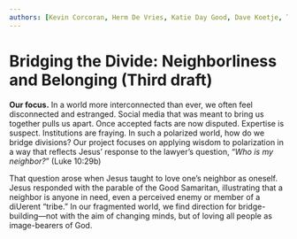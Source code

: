 ```yaml
---
authors: [Kevin Corcoran, Herm De Vries, Katie Day Good, Dave Koetje, Tracy Kuperus]
---
```


# Bridging the Divide: Neighborliness and Belonging (Third draft)

**Our focus.** In a world more interconnected than ever, we often feel disconnected and estranged. Social media that was meant to bring us together pulls us apart. Once accepted facts are now disputed. Expertise is suspect. Institutions are fraying. In such a polarized world, how do we bridge divisions? Our project focuses on applying wisdom to polarization in a way that reflects Jesus’ response to the lawyer’s question, “*Who is my neighbor?*” (Luke 10:29b)

That question arose when Jesus taught to love one’s neighbor as oneself. Jesus responded with the parable
of the Good Samaritan, illustrating that a neighbor is anyone in need, even a perceived enemy or member
of a diUerent “tribe.” In our fragmented world, we find direction for bridge-building—not with the aim of
changing minds, but of loving all people as image-bearers of God.
